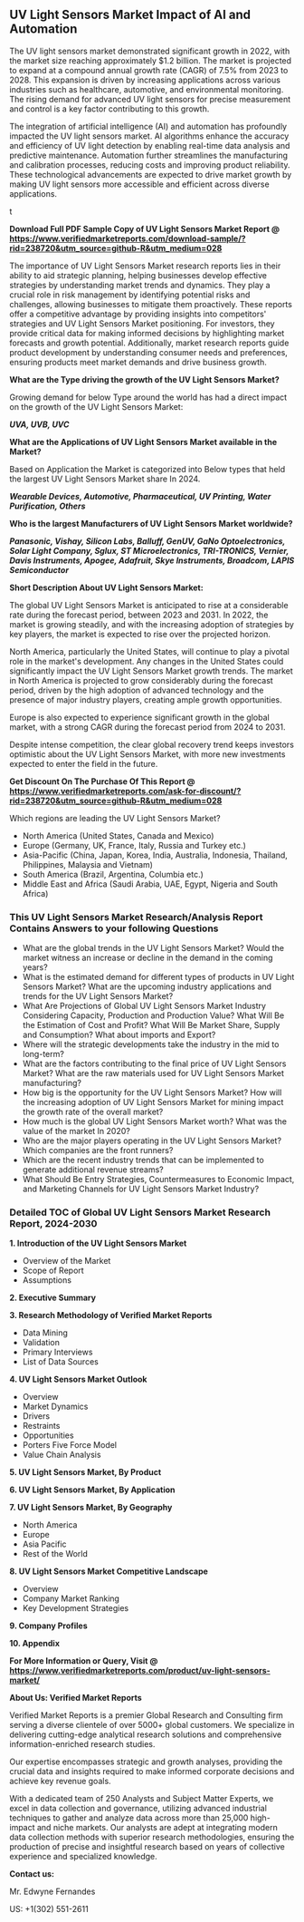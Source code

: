 <h2>UV Light Sensors Market Impact of AI and Automation</h2><p>The UV light sensors market demonstrated significant growth in 2022, with the market size reaching approximately $1.2 billion. The market is projected to expand at a compound annual growth rate (CAGR) of 7.5% from 2023 to 2028. This expansion is driven by increasing applications across various industries such as healthcare, automotive, and environmental monitoring. The rising demand for advanced UV light sensors for precise measurement and control is a key factor contributing to this growth.</p><p>The integration of artificial intelligence (AI) and automation has profoundly impacted the UV light sensors market. AI algorithms enhance the accuracy and efficiency of UV light detection by enabling real-time data analysis and predictive maintenance. Automation further streamlines the manufacturing and calibration processes, reducing costs and improving product reliability. These technological advancements are expected to drive market growth by making UV light sensors more accessible and efficient across diverse applications.</p>t</p><p id="" class=""><strong>Download Full PDF Sample Copy of UV Light Sensors Market Report @ <a href="https://www.verifiedmarketreports.com/download-sample/?rid=238720&utm_source=github-R&utm_medium=028" target="_blank">https://www.verifiedmarketreports.com/download-sample/?rid=238720&utm_source=github-R&utm_medium=028</a></strong></p><p>The importance of&nbsp;UV Light Sensors Market research reports lies in their ability to aid strategic planning, helping businesses develop effective strategies by understanding market trends and dynamics. They play a crucial role in risk management by identifying potential risks and challenges, allowing businesses to mitigate them proactively. These reports offer a competitive advantage by providing insights into competitors' strategies and UV Light Sensors Market positioning. For investors, they provide critical data for making informed decisions by highlighting market forecasts and growth potential. Additionally, market research reports guide product development by understanding consumer needs and preferences, ensuring products meet market demands and drive business growth.</p><p><strong>What are the&nbsp;Type driving the growth of the UV Light Sensors Market?</strong></p><p id="" class="">Growing demand for below Type around the world has had a direct impact on the growth of the UV Light Sensors Market:</p><em><strong>UVA, UVB, UVC</strong></em></p><strong>What are the&nbsp;Applications&nbsp;of UV Light Sensors Market available in the Market?</strong></p><p id="" class="">Based on Application the Market is categorized into Below types that held the largest UV Light Sensors Market share In 2024.</p><em><strong>Wearable Devices, Automotive, Pharmaceutical, UV Printing, Water Purification, Others</strong></em></p><strong>Who is the largest Manufacturers of UV Light Sensors Market worldwide?</strong></p><p><em><strong>Panasonic, Vishay, Silicon Labs, Balluff, GenUV, GaNo Optoelectronics, Solar Light Company, Sglux, ST Microelectronics, TRI-TRONICS, Vernier, Davis Instruments, Apogee, Adafruit, Skye Instruments, Broadcom, LAPIS Semiconductor</strong></em></p><p id="" class=""><strong>Short Description About UV Light Sensors Market:</strong></p><p>The global UV Light Sensors Market is anticipated to rise at a considerable rate during the forecast period, between 2023 and 2031. In 2022, the market is growing steadily, and with the increasing adoption of strategies by key players, the market is expected to rise over the projected horizon.</p><p>North America, particularly the United States, will continue to play a pivotal role in the market's development. Any changes in the United States could significantly impact the UV Light Sensors Market growth trends. The market in North America is projected to grow considerably during the forecast period, driven by the high adoption of advanced technology and the presence of major industry players, creating ample growth opportunities.</p><p>Europe is also expected to experience significant growth in the global market, with a strong CAGR during the forecast period from 2024 to 2031.</p><p>Despite intense competition, the clear global recovery trend keeps investors optimistic about the UV Light Sensors Market, with more new investments expected to enter the field in the future.</p><p id="" class=""><strong>Get Discount On The Purchase Of This Report @ <a href="https://www.verifiedmarketreports.com/ask-for-discount/?rid=238720&utm_source=github-R&utm_medium=028" target="_blank">https://www.verifiedmarketreports.com/ask-for-discount/?rid=238720&utm_source=github-R&utm_medium=028</a></strong></p>Which regions are leading the UV Light Sensors Market?</p><ul><li>North America (United States, Canada and Mexico)</li><li>Europe (Germany, UK, France, Italy, Russia and Turkey etc.)</li><li>Asia-Pacific (China, Japan, Korea, India, Australia, Indonesia, Thailand, Philippines, Malaysia and Vietnam)</li><li>South America (Brazil, Argentina, Columbia etc.)</li><li>Middle East and Africa (Saudi Arabia, UAE, Egypt, Nigeria and South Africa)</li></ul><h3 id="" class="">This UV Light Sensors Market Research/Analysis Report Contains Answers to your following Questions</h3><ul><li>What are the global trends in the UV Light Sensors Market? Would the market witness an increase or decline in the demand in the coming years?</li><li>What is the estimated demand for different types of products in UV Light Sensors Market? What are the upcoming industry applications and trends for the UV Light Sensors Market?</li><li>What Are Projections of Global UV Light Sensors Market Industry Considering Capacity, Production and Production Value? What Will Be the Estimation of Cost and Profit? What Will Be Market Share, Supply and Consumption? What about imports and Export?</li><li>Where will the strategic developments take the industry in the mid to long-term?</li><li>What are the factors contributing to the final price of UV Light Sensors Market? What are the raw materials used for UV Light Sensors Market manufacturing?</li><li>How big is the opportunity for the UV Light Sensors Market? How will the increasing adoption of UV Light Sensors Market for mining impact the growth rate of the overall market?</li><li>How much is the global UV Light Sensors Market worth? What was the value of the market In 2020?</li><li>Who are the major players operating in the UV Light Sensors Market? Which companies are the front runners?</li><li>Which are the recent industry trends that can be implemented to generate additional revenue streams?</li><li>What Should Be Entry Strategies, Countermeasures to Economic Impact, and Marketing Channels for UV Light Sensors Market Industry?</li></ul><h3 id="" class="">Detailed TOC of Global UV Light Sensors Market Research Report, 2024-2030</h3><p id="" class=""><strong>1. Introduction of the UV Light Sensors Market</strong></p><ul><li>Overview of the Market</li><li>Scope of Report</li><li>Assumptions</li></ul><p id="" class=""><strong>2. Executive Summary</strong></p><p id="" class=""><strong>3. Research Methodology of Verified Market Reports</strong></p><ul><li>Data Mining</li><li>Validation</li><li>Primary Interviews</li><li>List of Data Sources</li></ul><p id="" class=""><strong>4. UV Light Sensors Market Outlook</strong></p><ul><li>Overview</li><li>Market Dynamics</li><li>Drivers</li><li>Restraints</li><li>Opportunities</li><li>Porters Five Force Model</li><li>Value Chain Analysis</li></ul><p id="" class=""><strong>5. UV Light Sensors Market, By Product</strong></p><p id="" class=""><strong>6. UV Light Sensors Market, By Application</strong></p><p id="" class=""><strong>7. UV Light Sensors Market, By Geography</strong></p><ul><li>North America</li><li>Europe</li><li>Asia Pacific</li><li>Rest of the World</li></ul><p id="" class=""><strong>8. UV Light Sensors Market Competitive Landscape</strong></p><ul><li>Overview</li><li>Company Market Ranking</li><li>Key Development Strategies</li></ul><p id="" class=""><strong>9. Company Profiles</strong></p><p id="" class=""><strong>10. Appendix</strong></p><p id="" class=""><strong>For More Information or Query, Visit @ <a href="https://www.verifiedmarketreports.com/product/uv-light-sensors-market/" target="_blank">https://www.verifiedmarketreports.com/product/uv-light-sensors-market/</a></strong></p><p id="" class=""><strong>About Us: Verified Market Reports</strong></p><p id="" class="">Verified Market Reports is a premier Global Research and Consulting firm serving a diverse clientele of over 5000+ global customers. We specialize in delivering cutting-edge analytical research solutions and comprehensive information-enriched research studies.</p><p id="" class="">Our expertise encompasses strategic and growth analyses, providing the crucial data and insights required to make informed corporate decisions and achieve key revenue goals.</p><p id="" class="">With a dedicated team of 250 Analysts and Subject Matter Experts, we excel in data collection and governance, utilizing advanced industrial techniques to gather and analyze data across more than 25,000 high-impact and niche markets. Our analysts are adept at integrating modern data collection methods with superior research methodologies, ensuring the production of precise and insightful research based on years of collective experience and specialized knowledge.</p><p id="" class=""><strong>Contact us:</strong></p><p id="" class="">Mr. Edwyne Fernandes</p><p id="" class="">US: +1(302) 551-2611</p>
